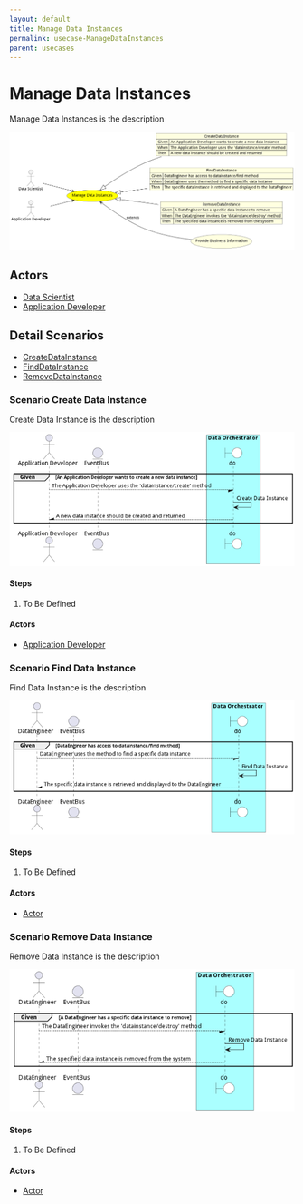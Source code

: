 ```yaml
---
layout: default
title: Manage Data Instances
permalink: usecase-ManageDataInstances
parent: usecases
---
```

# Manage Data Instances

Manage Data Instances is the description

![Activities Diagram](./Activities.png)

## Actors

* [Data Scientist](actor-datascientist)
* [Application Developer](actor-applicationdeveloper)











## Detail Scenarios

* [CreateDataInstance](#scenario-CreateDataInstance)
* [FindDataInstance](#scenario-FindDataInstance)
* [RemoveDataInstance](#scenario-RemoveDataInstance)



### Scenario Create Data Instance

Create Data Instance is the description

![Scenario CreateDataInstance](./CreateDataInstance.png)

#### Steps

1. To Be Defined


#### Actors

* [Application Developer](actor-applicationdeveloper)



### Scenario Find Data Instance

Find Data Instance is the description

![Scenario FindDataInstance](./FindDataInstance.png)

#### Steps

1. To Be Defined


#### Actors

* [Actor](actor-actor)



### Scenario Remove Data Instance

Remove Data Instance is the description

![Scenario RemoveDataInstance](./RemoveDataInstance.png)

#### Steps

1. To Be Defined


#### Actors

* [Actor](actor-actor)




